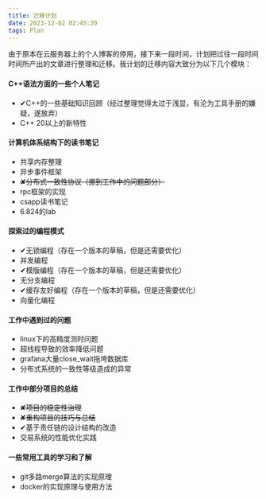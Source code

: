 ```yaml
---
title: 迁移计划
date: 2023-12-02 02:45:20
tags: Plan
---
```


由于原本在云服务器上的个人博客的停用，接下来一段时间，计划把过往一段时间时间所产出的文章进行整理和迁移。我计划的迁移内容大致分为以下几个模块：
#### C++语法方面的一些个人笔记

- ✔C++的一些基础知识回顾（经过整理觉得太过于浅显，有沦为工具手册的嫌疑，遂放弃）
- C++ 20以上的新特性
#### 计算机体系结构下的读书笔记

- 共享内存整理
- 异步事件框架
- ~~✘分布式一致性协议（挪到工作中的问题部分）~~
- rpc框架的实现
- csapp读书笔记
- 6.824的lab
#### 探索过的编程模式

- ✔无锁编程（存在一个版本的草稿，但是还需要优化）
- 并发编程
- ✔模版编程（存在一个版本的草稿，但是还需要优化）
- 无分支编程
- ✔缓存友好编程（存在一个版本的草稿，但是还需要优化）
- 向量化编程

#### 工作中遇到过的问题
- linux下的高精度测时问题
- 超线程导致的效率降低问题
- grafana大量close_wait拖垮数据库
- 分布式系统的一致性等级造成的异常
#### 工作中部分项目的总结
- ~~✘项目的稳定性治理~~
- ~~✘重构项目的技巧与总结~~
- ✔基于责任链的设计结构的改造
- 交易系统的性能优化实践
#### 一些常用工具的学习和了解
- git多路merge算法的实现原理
- docker的实现原理与使用方法
